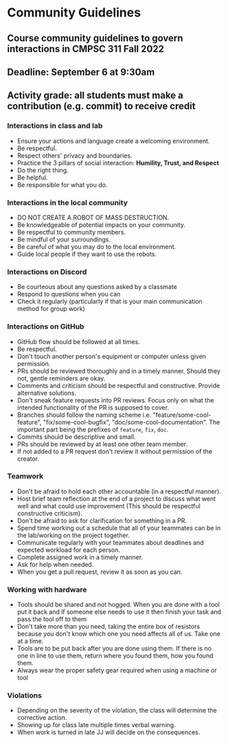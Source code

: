 # Community Guidelines

## Course community guidelines to govern interactions in CMPSC 311 Fall 2022

## Deadline: September 6 at 9:30am

## Activity grade: all students must make a contribution (e.g. commit) to receive credit

### Interactions in class and lab
 - Ensure your actions and language create a welcoming environment.
 - Be respectful.
 - Respect others' privacy and boundaries.
 - Practice the 3 pillars of social interaction: **Humility, Trust, and Respect**
 - Do the right thing.
 - Be helpful.
 - Be responsible for what you do.
 
### Interactions in the local community
- DO NOT CREATE A ROBOT OF MASS DESTRUCTION.
- Be knowledgeable of potential impacts on your community. 
- Be respectful to community members.
- Be mindful of your surroundings.
- Be careful of what you may do to the local environment.
- Guide local people if they want to use the robots.

### Interactions on Discord
- Be courteous about any questions asked by a classmate
- Respond to questions when you can
- Check it regularly (particularly if that is your main communication method for group work)

### Interactions on GitHub
 - GitHub flow should be followed at all times.
 - Be respectful.
 - Don't touch another person's equipment or computer unless given permission.
 - PRs should be reviewed thoroughly and in a timely manner. Should they not, gentle reminders are okay.
 - Comments and criticism should be respectful and constructive. Provide alternative solutions.
 - Don't sneak feature requests into PR reviews. Focus only on what the intended functionality of the PR is supposed to cover.
 - Branches should follow the naming scheme i.e. "feature/some-cool-feature", "fix/some-cool-bugfix", "doc/some-cool-documentation". The important part being the prefixes of `feature`, `fix`, `doc`.
 - Commits should be descriptive and small.
 - PRs should be reviewed by at least one other team member.
 - If not added to a PR request don't review it without permission of the creator.

### Teamwork
 - Don't be afraid to hold each other accountable (in a respectful manner).
 - Host brief team reflection at the end of a project to discuss what went well and what could use improvement (This should be respectful constructive criticism).
 - Don't be afraid to ask for clarification for something in a PR.
 - Spend time working out a schedule that all of your teammates can be in the lab/working on the project together.
 - Communicate regularly with your teammates about deadlines and expected workload for each person.
 - Complete assigned work in a timely manner.
 - Ask for help when needed.
 - When you get a pull request, review it as soon as you can.

### Working with hardware
 - Tools should be shared and not hogged. When you are done with a tool put it back and if someone else needs to use it then finish your task and pass the tool off to them
 - Don't take more than you need, taking the entire box of resistors because you don't know which one you need affects all of us. Take one at a time.
 - Tools are to be put back after you are done using them. If there is no one in line to use them, return where you found them, how you found them.
 - Always wear the proper safety gear required when using a machine or tool

### Violations
- Depending on the severity of the violation, the class will determine the corrective action. 
- Showing up for class late multiple times verbal warning. 
- When work is turned in late JJ will decide on the consequences.
